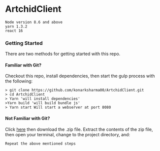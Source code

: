 # ArtchidClient
```
Node version 8.6 and above
yarn 1.3.2
react 16

```
### Getting Started

There are two methods for getting started with this repo.

#### Familiar with Git?
Checkout this repo, install dependencies, then start the gulp process with the following:

```
> git clone https://github.com/konarksharma00/ArtchidClient.git
> cd ArtchidClient
> Yarn 'will install dependencies'
>Yarn build 'will build bundle js'
> Yarn start Will start a webserver at port 8080
```

#### Not Familiar with Git?
Click [here](https://github.com/konarksharma00/ArtchidClient.git) then download the .zip file.  Extract the contents of the zip file, then open your terminal, change to the project directory, and:

```
Repeat the above mentioned steps
```
